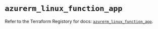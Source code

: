 # `azurerm_linux_function_app`

Refer to the Terraform Registory for docs: [`azurerm_linux_function_app`](https://registry.terraform.io/providers/hashicorp/azurerm/3.62.1/docs/resources/linux_function_app).
